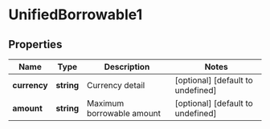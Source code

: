 # UnifiedBorrowable1

## Properties

Name | Type | Description | Notes
------------ | ------------- | ------------- | -------------
**currency** | **string** | Currency detail | [optional] [default to undefined]
**amount** | **string** | Maximum borrowable amount | [optional] [default to undefined]


